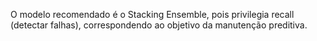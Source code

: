 O modelo recomendado é o Stacking Ensemble, pois privilegia recall (detectar falhas), correspondendo ao objetivo da manutenção preditiva.
